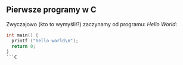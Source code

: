 ## Pierwsze programy w C

Zwyczajowo (kto to wymyślił?) zaczynamy od programu:
*Hello World*:

```C
int main() {
  printf ("hello world\n");
  return 0;
}
```C
